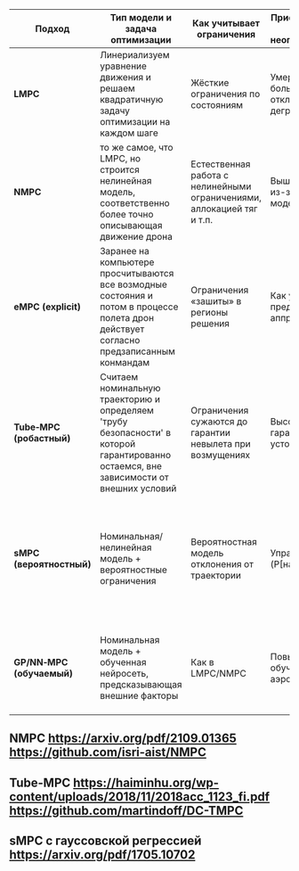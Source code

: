 | Подход                      | Тип модели и задача оптимизации                                    | Как учитывает ограничения                                                | Приспособленность к ветру/неопределённостям                           | Вычислительная сложность                                                             | плюсы/минусы                                             |
| --------------------------- | ------------------------------------------------------------------ | ------------------------------------------------------------------------ | --------------------------------------------------------------- | -------------------------------------------------------------------------------------------------------------- | -------------------------------------------------------------------------------------------- |
| **LMPC**                    | Линериализуем уравнение движения и решаем квадратичную задачу оптимизации на каждом шаге               | Жёсткие ограничения по состояниям         | Умеренная; при больших отклонениях — деградация                 | Реализуется на борту; десятки–сотни Гц на CPU                                                     | + Прост, предсказуем; − ухудшается вне области линеаризации                                  |
| **NMPC**                    | то же самое, что LMPC, но строится нелинейная модель, соответственно более точно описывающая движение дрона      | Естественная работа с нелинейными ограничениями, аллокацией тяг и т.п.   | Выше, чем у LMPC из-за более точной модели                    | Требовательнее; в работах показывают стабильно десятки–сотни Гц для частных задач  | + Лучшая точность/агрессивные режимы; − выше риск сбоев/неуспевания решателя                 |
| **eMPC (explicit)**         | Заранее на компьютере просчитываются все возмодные состояния и потом в процессе полета дрон действует согласно предзаписанным конмандам              | Ограничения «зашиты» в регионы решения                                   | Как у LMPC в пределах аппроксимации                             | минимальные                    | + небольшие вычислительные затраты; − очень большие размеры таблицы при сложных условиях                           |
| **Tube‑MPC (робастный)**    | Считаем номинальную траекторию и определяем 'трубу безопасности' в которой гарантированно остаемся, вне зависимости от внешних условий     | Ограничения сужаются до гарантии невылета при возмущениях | Высокая гарантированная устойчивость        | Верхний контур — десятки мс; нижний — микросекунды для встроенного закона         | + Формальные гарантии при ветре/мод. ошибке; − выше размерность/сложность     |
| **sMPC (вероятностный)**    | Номинальная/нелинейная модель + вероятностные ограничения          | Вероятностная модель отклонения от траектории                          | Управление риском (P\[нарушение] ≤ ε)                           | Зависит от аппроксимаций; примерно как NMPC                                                                        | + Более гладкие и предсказуемые траектории; − сложнее настройка/оценка распределений, вероятность полного отхода от траектории   |
| **GP/NN‑MPC (обучаемый)**   | Номинальная модель + обученная нейросеть, предсказывающая внешние факторы | Как в LMPC/NMPC                     | Повышенная за счёт обучения аэродинамики | Самая высокая. При больших скоростях показывает много ошибок в предсказаниях                                  | + Обучена на реальных данных, учитывает не только голую математику; − сбор/валидация данных                                       |

## NMPC https://arxiv.org/pdf/2109.01365  https://github.com/isri-aist/NMPC  
## Tube-MPC https://haiminhu.org/wp-content/uploads/2018/11/2018acc_1123_fi.pdf  https://github.com/martindoff/DC-TMPC
## sMPC с гауссовской регрессией https://arxiv.org/pdf/1705.10702  
